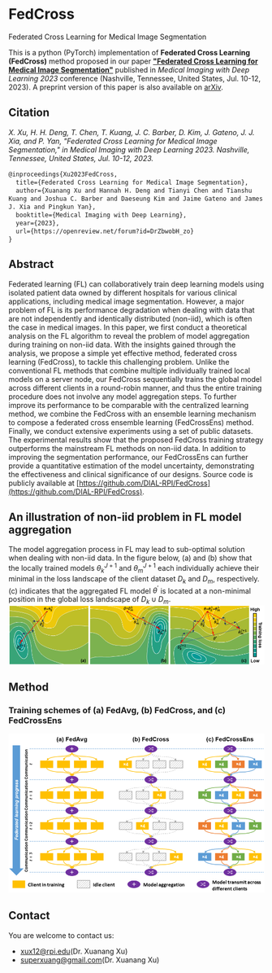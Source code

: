 # FedCross
Federated Cross Learning for Medical Image Segmentation

This is a python (PyTorch) implementation of **Federated Cross Learning (FedCross)** method proposed in our paper [**"Federated Cross Learning for Medical Image Segmentation"**](https://openreview.net/forum?id=DrZbwobH_zo) published in *Medical Imaging with Deep Learning 2023* conference (Nashville, Tennessee, United States, Jul. 10-12, 2023). A preprint version of this paper is also available on [arXiv](https://arxiv.org/abs/2204.02450).

## Citation
  *X. Xu, H. H. Deng, T. Chen, T. Kuang, J. C. Barber, D. Kim, J. Gateno, J. J. Xia, and P. Yan, "Federated Cross Learning for Medical Image Segmentation," in Medical Imaging with Deep Learning 2023. Nashville, Tennessee, United States, Jul. 10-12, 2023.*

    @inproceedings{Xu2023FedCross, 
      title={Federated Cross Learning for Medical Image Segmentation},
      author={Xuanang Xu and Hannah H. Deng and Tianyi Chen and Tianshu Kuang and Joshua C. Barber and Daeseung Kim and Jaime Gateno and James J. Xia and Pingkun Yan},
      booktitle={Medical Imaging with Deep Learning},
      year={2023},
      url={https://openreview.net/forum?id=DrZbwobH_zo}
    }

## Abstract
Federated learning (FL) can collaboratively train deep learning models using isolated patient data owned by different hospitals for various clinical applications, including medical image segmentation. However, a major problem of FL is its performance degradation when dealing with data that are not independently and identically distributed (non-iid), which is often the case in medical images. In this paper, we first conduct a theoretical analysis on the FL algorithm to reveal the problem of model aggregation during training on non-iid data. With the insights gained through the analysis, we propose a simple yet effective method, federated cross learning (FedCross), to tackle this challenging problem. Unlike the conventional FL methods that combine multiple individually trained local models on a server node, our FedCross sequentially trains the global model across different clients in a round-robin manner, and thus the entire training procedure does not involve any model aggregation steps. To further improve its performance to be comparable with the centralized learning method, we combine the FedCross with an ensemble learning mechanism to compose a federated cross ensemble learning (FedCrossEns) method. Finally, we conduct extensive experiments using a set of public datasets. The experimental results show that the proposed FedCross training strategy outperforms the mainstream FL methods on non-iid data. In addition to improving the segmentation performance, our FedCrossEns can further provide a quantitative estimation of the model uncertainty, demonstrating the effectiveness and clinical significance of our designs. Source code is publicly available at [https://github.com/DIAL-RPI/FedCross](https://github.com/DIAL-RPI/FedCross).

## An illustration of non-iid problem in FL model aggregation
The model aggregation process in FL may lead to sub-optimal solution when dealing with non-iid data. In the figure below, (a) and (b) show that the locally trained models $θ^{J+1}_k$ and $θ^{J+1}_m$ each individually achieve their minimal in the loss landscape of the client dataset $D_k$ and $D_m$, respectively. (c) indicates that the aggregated FL model $θ^′$ is located at a non-minimal position in the global loss landscape of $D_k \cup D_m$.
<img src="./fig1.png"/>

## Method
### Training schemes of (a) FedAvg, (b) FedCross, and (c) FedCrossEns
<img src="./fig2.png"/>

## Contact
You are welcome to contact us:  
  - [xux12@rpi.edu](mailto:xux12@rpi.edu)(Dr. Xuanang Xu)  
  - [superxuang@gmail.com](mailto:superxuang@gmail.com)(Dr. Xuanang Xu)
